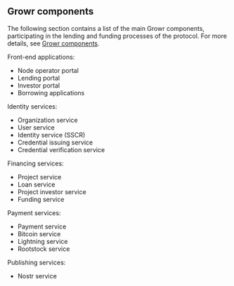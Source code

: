 ## Growr components

The following section contains a list of the main Growr components, participating in the lending and funding processes of the protocol. For more details, see [Growr components](#ref-8-2).

Front-end applications:

- Node operator portal
- Lending portal
- Investor portal
- Borrowing applications

Identity services:

- Organization service
- User service
- Identity service (SSCR)
- Credential issuing service
- Credential verification service

Financing services:

- Project service
- Loan service
- Project investor service
- Funding service

Payment services:

- Payment service
- Bitcoin service
- Lightning service
- Rootstock service

Publishing services:

- Nostr service

<div style="page-break-after: always;"></div>
